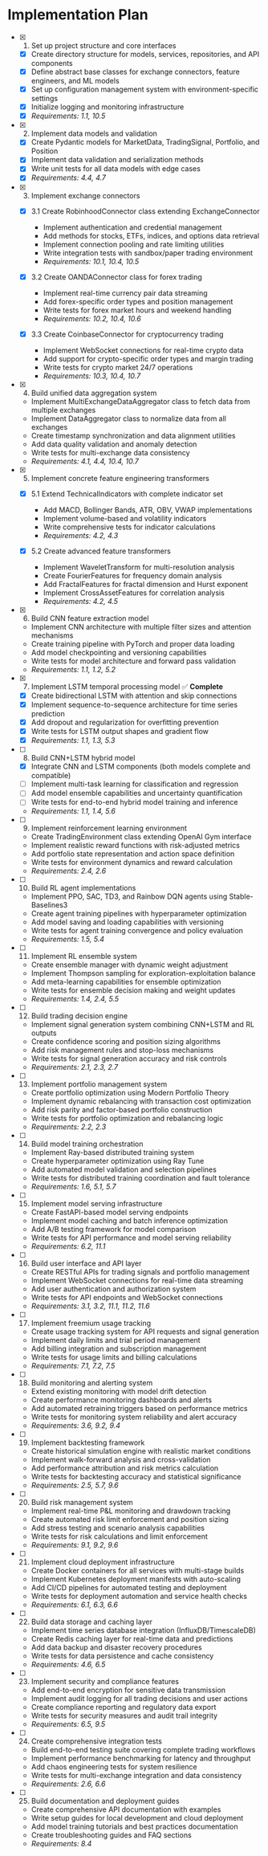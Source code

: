 # Implementation Plan

- [x] 1. Set up project structure and core interfaces
  - [x] Create directory structure for models, services, repositories, and API components
  - [x] Define abstract base classes for exchange connectors, feature engineers, and ML models
  - [x] Set up configuration management system with environment-specific settings
  - [x] Initialize logging and monitoring infrastructure
  - [x] _Requirements: 1.1, 10.5_

- [x] 2. Implement data models and validation

  - [x] Create Pydantic models for MarketData, TradingSignal, Portfolio, and Position
  - [x] Implement data validation and serialization methods
  - [x] Write unit tests for all data models with edge cases
  - [x] _Requirements: 4.4, 4.7_
- [x] 3. Implement exchange connectors

  - [x] 3.1 Create RobinhoodConnector class extending ExchangeConnector

    - Implement authentication and credential management
    - Add methods for stocks, ETFs, indices, and options data retrieval
    - Implement connection pooling and rate limiting utilities
    - Write integration tests with sandbox/paper trading environment
    - _Requirements: 10.1, 10.4, 10.5_
  
  - [x] 3.2 Create OANDAConnector class for forex trading
    - Implement real-time currency pair data streaming
    - Add forex-specific order types and position management
    - Write tests for forex market hours and weekend handling
    - _Requirements: 10.2, 10.4, 10.6_
  
  - [x] 3.3 Create CoinbaseConnector for cryptocurrency trading
    - Implement WebSocket connections for real-time crypto data
    - Add support for crypto-specific order types and margin trading
    - Write tests for crypto market 24/7 operations
    - _Requirements: 10.3, 10.4, 10.7_

- [x] 4. Build unified data aggregation system
  - Implement MultiExchangeDataAggregator class to fetch data from multiple exchanges
  - Implement DataAggregator class to normalize data from all exchanges
  - Create timestamp synchronization and data alignment utilities
  - Add data quality validation and anomaly detection
  - Write tests for multi-exchange data consistency
  - _Requirements: 4.1, 4.4, 10.4, 10.7_

- [x] 5. Implement concrete feature engineering transformers





  - [x] 5.1 Extend TechnicalIndicators with complete indicator set


    - Add MACD, Bollinger Bands, ATR, OBV, VWAP implementations
    - Implement volume-based and volatility indicators
    - Write comprehensive tests for indicator calculations
    - _Requirements: 4.2, 4.3_
  
  - [x] 5.2 Create advanced feature transformers
    - Implement WaveletTransform for multi-resolution analysis
    - Create FourierFeatures for frequency domain analysis
    - Add FractalFeatures for fractal dimension and Hurst exponent
    - Implement CrossAssetFeatures for correlation analysis
    - _Requirements: 4.2, 4.5_

- [x] 6. Build CNN feature extraction model
  - Implement CNN architecture with multiple filter sizes and attention mechanisms
  - Create training pipeline with PyTorch and proper data loading
  - Add model checkpointing and versioning capabilities
  - Write tests for model architecture and forward pass validation
  - _Requirements: 1.1, 1.2, 5.2_

- [x] 7. Implement LSTM temporal processing model ✅ **Complete**

  - [x] Create bidirectional LSTM with attention and skip connections
  - [x] Implement sequence-to-sequence architecture for time series prediction
  - [x] Add dropout and regularization for overfitting prevention
  - [x] Write tests for LSTM output shapes and gradient flow
  - [x] _Requirements: 1.1, 1.3, 5.3_

- [ ] 8. Build CNN+LSTM hybrid model
  - [x] Integrate CNN and LSTM components (both models complete and compatible)
  - [ ] Implement multi-task learning for classification and regression
  - [ ] Add model ensemble capabilities and uncertainty quantification
  - [ ] Write tests for end-to-end hybrid model training and inference
  - _Requirements: 1.1, 1.4, 5.6_

- [ ] 9. Implement reinforcement learning environment
  - Create TradingEnvironment class extending OpenAI Gym interface
  - Implement realistic reward functions with risk-adjusted metrics
  - Add portfolio state representation and action space definition
  - Write tests for environment dynamics and reward calculation
  - _Requirements: 2.4, 2.6_

- [ ] 10. Build RL agent implementations
  - Implement PPO, SAC, TD3, and Rainbow DQN agents using Stable-Baselines3
  - Create agent training pipelines with hyperparameter optimization
  - Add model saving and loading capabilities with versioning
  - Write tests for agent training convergence and policy evaluation
  - _Requirements: 1.5, 5.4_

- [ ] 11. Implement RL ensemble system
  - Create ensemble manager with dynamic weight adjustment
  - Implement Thompson sampling for exploration-exploitation balance
  - Add meta-learning capabilities for ensemble optimization
  - Write tests for ensemble decision making and weight updates
  - _Requirements: 1.4, 2.4, 5.5_

- [ ] 12. Build trading decision engine
  - Implement signal generation system combining CNN+LSTM and RL outputs
  - Create confidence scoring and position sizing algorithms
  - Add risk management rules and stop-loss mechanisms
  - Write tests for signal generation accuracy and risk controls
  - _Requirements: 2.1, 2.3, 2.7_

- [ ] 13. Implement portfolio management system
  - Create portfolio optimization using Modern Portfolio Theory
  - Implement dynamic rebalancing with transaction cost optimization
  - Add risk parity and factor-based portfolio construction
  - Write tests for portfolio optimization and rebalancing logic
  - _Requirements: 2.2, 2.3_

- [ ] 14. Build model training orchestration
  - Implement Ray-based distributed training system
  - Create hyperparameter optimization using Ray Tune
  - Add automated model validation and selection pipelines
  - Write tests for distributed training coordination and fault tolerance
  - _Requirements: 1.6, 5.1, 5.7_

- [ ] 15. Implement model serving infrastructure
  - Create FastAPI-based model serving endpoints
  - Implement model caching and batch inference optimization
  - Add A/B testing framework for model comparison
  - Write tests for API performance and model serving reliability
  - _Requirements: 6.2, 11.1_

- [ ] 16. Build user interface and API layer
  - Create RESTful APIs for trading signals and portfolio management
  - Implement WebSocket connections for real-time data streaming
  - Add user authentication and authorization system
  - Write tests for API endpoints and WebSocket connections
  - _Requirements: 3.1, 3.2, 11.1, 11.2, 11.6_

- [ ] 17. Implement freemium usage tracking
  - Create usage tracking system for API requests and signal generation
  - Implement daily limits and trial period management
  - Add billing integration and subscription management
  - Write tests for usage limits and billing calculations
  - _Requirements: 7.1, 7.2, 7.5_

- [ ] 18. Build monitoring and alerting system
  - Extend existing monitoring with model drift detection
  - Create performance monitoring dashboards and alerts
  - Add automated retraining triggers based on performance metrics
  - Write tests for monitoring system reliability and alert accuracy
  - _Requirements: 3.6, 9.2, 9.4_

- [ ] 19. Implement backtesting framework
  - Create historical simulation engine with realistic market conditions
  - Implement walk-forward analysis and cross-validation
  - Add performance attribution and risk metrics calculation
  - Write tests for backtesting accuracy and statistical significance
  - _Requirements: 2.5, 5.7, 9.6_

- [ ] 20. Build risk management system
  - Implement real-time P&L monitoring and drawdown tracking
  - Create automated risk limit enforcement and position sizing
  - Add stress testing and scenario analysis capabilities
  - Write tests for risk calculations and limit enforcement
  - _Requirements: 9.1, 9.2, 9.6_

- [ ] 21. Implement cloud deployment infrastructure
  - Create Docker containers for all services with multi-stage builds
  - Implement Kubernetes deployment manifests with auto-scaling
  - Add CI/CD pipelines for automated testing and deployment
  - Write tests for deployment automation and service health checks
  - _Requirements: 6.1, 6.3, 6.6_

- [ ] 22. Build data storage and caching layer
  - Implement time series database integration (InfluxDB/TimescaleDB)
  - Create Redis caching layer for real-time data and predictions
  - Add data backup and disaster recovery procedures
  - Write tests for data persistence and cache consistency
  - _Requirements: 4.6, 6.5_

- [ ] 23. Implement security and compliance features
  - Add end-to-end encryption for sensitive data transmission
  - Implement audit logging for all trading decisions and user actions
  - Create compliance reporting and regulatory data export
  - Write tests for security measures and audit trail integrity
  - _Requirements: 6.5, 9.5_

- [ ] 24. Create comprehensive integration tests
  - Build end-to-end testing suite covering complete trading workflows
  - Implement performance benchmarking for latency and throughput
  - Add chaos engineering tests for system resilience
  - Write tests for multi-exchange integration and data consistency
  - _Requirements: 2.6, 6.6_

- [ ] 25. Build documentation and deployment guides
  - Create comprehensive API documentation with examples
  - Write setup guides for local development and cloud deployment
  - Add model training tutorials and best practices documentation
  - Create troubleshooting guides and FAQ sections
  - _Requirements: 8.4_
